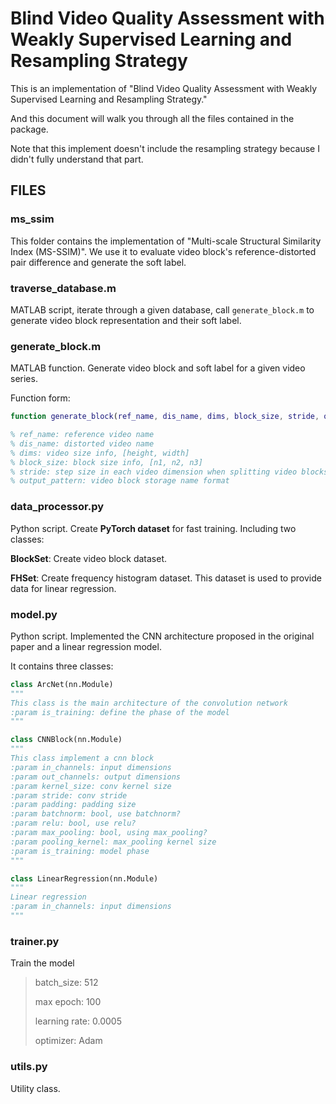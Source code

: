 # Blind Video Quality Assessment with Weakly Supervised Learning and Resampling Strategy

This is an implementation of "Blind Video Quality Assessment with Weakly Supervised Learning and Resampling Strategy." 

 And this document will walk you through all the files contained in the package.

Note that this implement doesn't include the resampling strategy because I didn't fully understand that part.

## FILES

### ms_ssim

This folder contains the implementation of "Multi-scale Structural Similarity Index (MS-SSIM)". We use it to evaluate video block's reference-distorted pair difference and generate the soft label.

### traverse_database.m

MATLAB script, iterate through a given database, call `generate_block.m` to generate video block representation and their soft label.

### generate_block.m

MATLAB function. Generate video block and soft label for a given video series.

Function form:

```matlab
function generate_block(ref_name, dis_name, dims, block_size, stride, output_pattern)

% ref_name: reference video name
% dis_name: distorted video name
% dims: video size info, [height, width]
% block_size: block size info, [n1, n2, n3]
% stride: step size in each video dimension when splitting video blocks
% output_pattern: video block storage name format
```

### data_processor.py

Python script. Create **PyTorch dataset** for fast training. Including two classes:

**BlockSet**: Create video block dataset.

**FHSet**: Create frequency histogram dataset. This dataset is used to provide data for linear regression.

### model.py

Python script. Implemented the CNN architecture proposed in the original paper and a linear regression model.

It contains three classes:

```python
class ArcNet(nn.Module)
"""
This class is the main architecture of the convolution network
:param is_training: define the phase of the model
"""

class CNNBlock(nn.Module)
"""
This class implement a cnn block
:param in_channels: input dimensions
:param out_channels: output dimensions
:param kernel_size: conv kernel size
:param stride: conv stride
:param padding: padding size
:param batchnorm: bool, use batchnorm?
:param relu: bool, use relu?
:param max_pooling: bool, using max_pooling?
:param pooling_kernel: max_pooling kernel size
:param is_training: model phase
"""

class LinearRegression(nn.Module)
"""
Linear regression
:param in_channels: input dimensions
"""
```



### trainer.py

Train the model

> batch_size: 512
>
> max epoch: 100
>
> learning rate: 0.0005
>
> optimizer: Adam

### utils.py

Utility class. 



